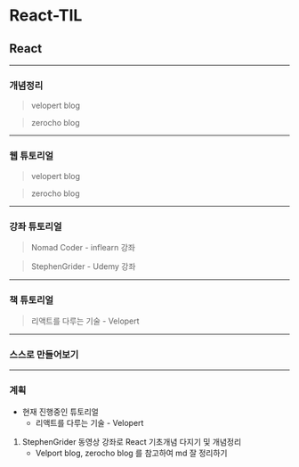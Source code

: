 # React-TIL

## React
---
### 개념정리
> velopert blog

> zerocho blog
---
### 웹 튜토리얼
> velopert blog

> zerocho blog
---
### 강좌 튜토리얼

> Nomad Coder - inflearn 강좌

> StephenGrider - Udemy 강좌

---
### 책 튜토리얼
> 리액트를 다루는 기술 - Velopert
---
### 스스로 만들어보기
---
### 계획

- 현재 진행중인 튜토리얼 
    - 리액트를 다루는 기술 - Velopert

1. StephenGrider 동영상 강좌로 React 기초개념 다지기 및 개념정리
    - Velport blog, zerocho blog 를 참고하여 md 잘 정리하기
